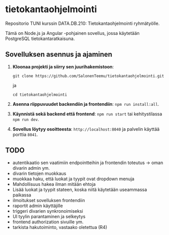# tietokantaohjelmointi

Repositorio TUNI kurssin DATA.DB.210: Tietokantaohjelmointi ryhmätyölle.

Tämä on Node.js ja Angular -pohjainen sovellus, jossa käytetään PostgreSQL tietokantaratkaisuna.

## Sovelluksen asennus ja ajaminen

1. **Kloonaa projekti ja siirry sen juurihakemistoon**:

    `git clone https://github.com/SalonenTeemu/tietokantaohjelmointi.git`

    ja

    `cd tietokantaohjelmointi`

2. **Asenna riippuvuudet backendiin ja frontendiin**: `npm run install:all`.

3. **Käynnistä sekä backend että frontend**: `npm run start` tai kehitystilassa `npm run dev`.

4. **Sovellus löytyy osoitteesta**: `http://localhost:8040` ja palvelin käyttää porttia `8041`.

## TODO

- autentikaatio sen vaatimiin endpointteihin ja frontendin toteutus -> oman divarin admin ym.
- divarin tietojen muokkaus
- muokkaa haku, että luokat ja tyypit ovat dropdown menuja
- Mahdollisuus hakea ilman mitään ehtoja
- Lisää luokat ja tyypit stateen, koska niitä käytetään useammassa paikassa
- ilmoitukset sovelluksen frontendiin
- raportit admin käyttäjille
- triggeri divarien synkronoimiseksi
- UI tyylin parantaminen ja selkeytys
- frontend authorization sivuille ym.
- tarkista hakutoiminto, vastaako oletettua (R4)
